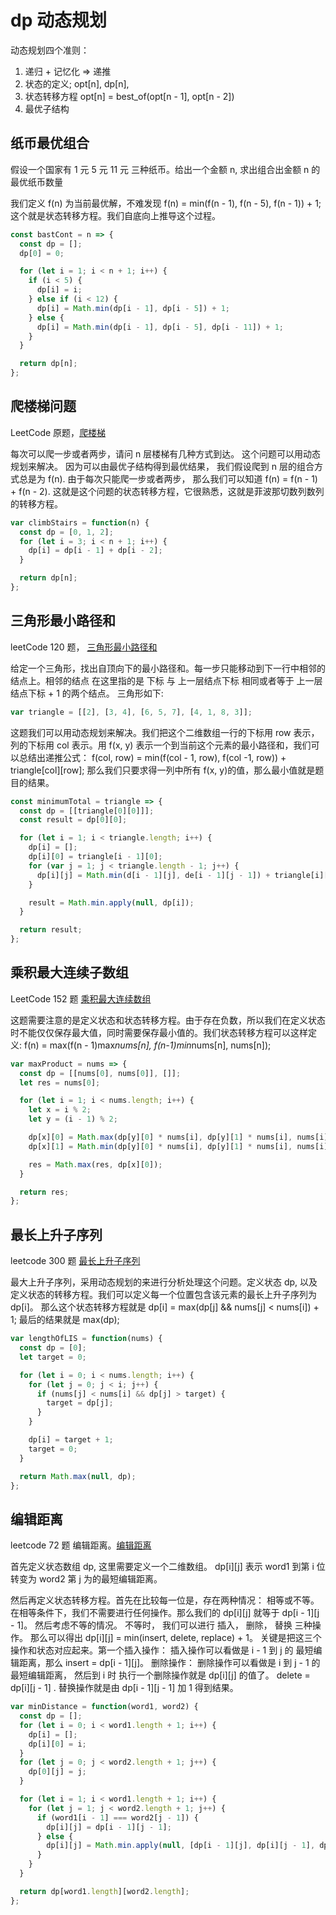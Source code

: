 # dp 动态规划

动态规划四个准则：

1. 递归 + 记忆化 => 递推
2. 状态的定义; opt[n], dp[n],
3. 状态转移方程 opt[n] = best_of(opt[n - 1], opt[n - 2])
4. 最优子结构

## 纸币最优组合

假设一个国家有 1 元 5 元 11 元 三种纸币。给出一个金额 n, 求出组合出金额 n 的最优纸币数量

我们定义 f(n) 为当前最优解，不难发现 f(n) = min(f(n - 1), f(n - 5), f(n - 1)) + 1; 这个就是状态转移方程。我们自底向上推导这个过程。

```javascript
const bastCont = n => {
  const dp = [];
  dp[0] = 0;

  for (let i = 1; i < n + 1; i++) {
    if (i < 5) {
      dp[i] = i;
    } else if (i < 12) {
      dp[i] = Math.min(dp[i - 1], dp[i - 5]) + 1;
    } else {
      dp[i] = Math.min(dp[i - 1], dp[i - 5], dp[i - 11]) + 1;
    }
  }

  return dp[n];
};
```

## 爬楼梯问题

LeetCode 原题，[爬楼梯](https://leetcode-cn.com/problems/climbing-stairs/)

每次可以爬一步或者两步，请问 n 层楼梯有几种方式到达。 这个问题可以用动态规划来解决。 因为可以由最优子结构得到最优结果， 我们假设爬到 n 层的组合方式总是为 f(n). 由于每次只能爬一步或者两步， 那么我们可以知道 f(n) = f(n - 1) + f(n - 2). 这就是这个问题的状态转移方程，它很熟悉，这就是菲波那切数列数列的转移方程。

```javascript
var climbStairs = function(n) {
  const dp = [0, 1, 2];
  for (let i = 3; i < n + 1; i++) {
    dp[i] = dp[i - 1] + dp[i - 2];
  }

  return dp[n];
};
```

## 三角形最小路径和

leetCode 120 题， [三角形最小路径和](https://leetcode-cn.com/problems/triangle/)

给定一个三角形，找出自顶向下的最小路径和。每一步只能移动到下一行中相邻的结点上。相邻的结点 在这里指的是 下标 与 上一层结点下标 相同或者等于 上一层结点下标 + 1 的两个结点。 三角形如下:

```javascript
var triangle = [[2], [3, 4], [6, 5, 7], [4, 1, 8, 3]];
```

这题我们可以用动态规划来解决。我们把这个二维数组一行的下标用 row 表示，列的下标用 col 表示。用 f(x, y) 表示一个到当前这个元素的最小路径和，我们可以总结出递推公式： f(col, row) = min(f(col - 1, row), f(col -1, row)) + triangle[col][row]; 那么我们只要求得一列中所有 f(x, y)的值，那么最小值就是题目的结果。

```javascript
const minimumTotal = triangle => {
  const dp = [[triangle[0][0]]];
  const result = dp[0][0];

  for (let i = 1; i < triangle.length; i++) {
    dp[i] = [];
    dp[i][0] = triangle[i - 1][0];
    for (var j = 1; j < triangle.length - 1; j++) {
      dp[i][j] = Math.min(d[i - 1][j], de[i - 1][j - 1]) + triangle[i][j];
    }

    result = Math.min.apply(null, dp[i]);
  }

  return result;
};
```

## 乘积最大连续子数组

LeetCode 152 题 [乘积最大连续数组](https://leetcode-cn.com/problems/maximum-product-subarray/)

这题需要注意的是定义状态和状态转移方程。由于存在负数，所以我们在定义状态时不能仅仅保存最大值，同时需要保存最小值的。我们状态转移方程可以这样定义: f(n) = max(f(n - 1)max*nums[n], f(n-1)min*nums[n], nums[n]);

```javascript
var maxProduct = nums => {
  const dp = [[nums[0], nums[0]], []];
  let res = nums[0];

  for (let i = 1; i < nums.length; i++) {
    let x = i % 2;
    let y = (i - 1) % 2;

    dp[x][0] = Math.max(dp[y][0] * nums[i], dp[y][1] * nums[i], nums[i]);
    dp[x][1] = Math.min(dp[y][0] * nums[i], dp[y][1] * nums[i], nums[i]);

    res = Math.max(res, dp[x][0]);
  }

  return res;
};
```

## 最长上升子序列

leetcode 300 题 [最长上升子序列](https://leetcode-cn.com/problems/longest-increasing-subsequence/)

最大上升子序列，采用动态规划的来进行分析处理这个问题。定义状态 dp, 以及定义状态的转移方程。我们可以定义每一个位置包含该元素的最长上升子序列为 dp[i]。 那么这个状态转移方程就是
dp[i] = max(dp[j] && nums[j] < nums[i]) + 1; 最后的结果就是 max(dp);

```javascript
var lengthOfLIS = function(nums) {
  const dp = [0];
  let target = 0;

  for (let i = 0; i < nums.length; i++) {
    for (let j = 0; j < i; j++) {
      if (nums[j] < nums[i] && dp[j] > target) {
        target = dp[j];
      }
    }

    dp[i] = target + 1;
    target = 0;
  }

  return Math.max(null, dp);
};
```

## 编辑距离

leetcode 72 题 编辑距离。[编辑距离](https://leetcode-cn.com/problems/edit-distance/)

首先定义状态数组 dp, 这里需要定义一个二维数组。 dp[i][j] 表示 word1 到第 i 位转变为 word2 第 j 为的最短编辑距离。

然后再定义状态转移方程。首先在比较每一位是，存在两种情况： 相等或不等。 在相等条件下，我们不需要进行任何操作。那么我们的 dp[i][j] 就等于 dp[i - 1][j - 1]。 然后考虑不等的情况。 不等时，
我们可以进行 插入， 删除， 替换 三种操作。 那么可以得出 dp[i][j] = min(insert, delete, replace) + 1。 关键是把这三个操作和状态对应起来。第一个插入操作： 插入操作可以看做是 i - 1 到 j 的
最短编辑距离，那么 insert = dp[i - 1][j]。 删除操作： 删除操作可以看做是 i 到 j - 1 的最短编辑距离， 然后到 i 时 执行一个删除操作就是 dp[i][j] 的值了。 delete = dp[i][j - 1] . 替换操作就是由
dp[i - 1][j - 1] 加 1 得到结果。

```javascript
var minDistance = function(word1, word2) {
  const dp = [];
  for (let i = 0; i < word1.length + 1; i++) {
    dp[i] = [];
    dp[i][0] = i;
  }
  for (let j = 0; j < word2.length + 1; j++) {
    dp[0][j] = j;
  }

  for (let i = 1; i < word1.length + 1; i++) {
    for (let j = 1; j < word2.length + 1; j++) {
      if (word1[i - 1] === word2[j - 1]) {
        dp[i][j] = dp[i - 1][j - 1];
      } else {
        dp[i][j] = Math.min.apply(null, [dp[i - 1][j], dp[i][j - 1], dp[i - 1][j - 1]]) + 1;
      }
    }
  }

  return dp[word1.length][word2.length];
};
```
